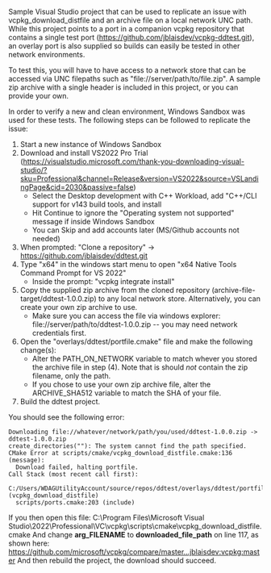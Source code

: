 Sample Visual Studio project that can be used to replicate an issue with vcpkg_download_distfile and an archive file on a local network UNC path. While this project points to a port in a companion vcpkg repository that contains a single test port (https://github.com/jblaisdev/vcpkg-ddtest.git), an overlay port is also supplied so builds can easily be tested in other network environments.

To test this, you will have to have access to a network store that can be accessed via UNC filepaths such as "file://server/path/to/file.zip". A sample zip archive with a single header is included in this project, or you can provide your own.

In order to verify a new and clean environment, Windows Sandbox was used for these tests. The following steps can be followed to replicate the issue:

1. Start a new instance of Windows Sandbox
2. Download and install VS2022 Pro Trial (https://visualstudio.microsoft.com/thank-you-downloading-visual-studio/?sku=Professional&channel=Release&version=VS2022&source=VSLandingPage&cid=2030&passive=false)
   * Select the Desktop development with C++ Workload, add "C++/CLI support for v143 build tools, and install
   * Hit Continue to ignore the "Operating system not supported" message if inside Windows Sandbox
   * You can Skip and add accounts later (MS/Github accounts not needed)
4. When prompted: "Clone a repository" -> https://github.com/jblaisdev/ddtest.git
5. Type "x64" in the windows start menu to open "x64 Native Tools Command Prompt for VS 2022"
   * Inside the prompt: "vcpkg integrate install"
7. Copy the supplied zip archive from the cloned repository (archive-file-target/ddtest-1.0.0.zip) to any local network store. Alternatively, you can create your own zip archive to use.
   * Make sure you can access the file via windows explorer: file://server/path/to/ddtest-1.0.0.zip -- you may need network credentials first.
9. Open the "overlays/ddtest/portfile.cmake" file and make the following change(s):
   * Alter the PATH_ON_NETWORK variable to match whever you stored the archive file in step (4). Note that is should *not* contain the zip filename, only the path.
   * If you chose to use your own zip archive file, alter the ARCHIVE_SHA512 variable to match the SHA of your file.
10. Build the ddtest project.

You should see the following error:
```
Downloading file://whatever/network/path/you/used/ddtest-1.0.0.zip -> ddtest-1.0.0.zip
create_directories(""): The system cannot find the path specified.
CMake Error at scripts/cmake/vcpkg_download_distfile.cmake:136 (message):
  Download failed, halting portfile.
Call Stack (most recent call first):
  C:/Users/WDAGUtilityAccount/source/repos/ddtest/overlays/ddtest/portfile.cmake:13 (vcpkg_download_distfile)
  scripts/ports.cmake:203 (include)
```

If you then open this file:
    C:\Program Files\Microsoft Visual Studio\2022\Professional\VC\vcpkg\scripts\cmake\vcpkg_download_distfile.cmake
And change **arg_FILENAME** to **downloaded_file_path** on line 117, as shown here:
    https://github.com/microsoft/vcpkg/compare/master...jblaisdev:vcpkg:master
And then rebuild the project, the download should succeed.
